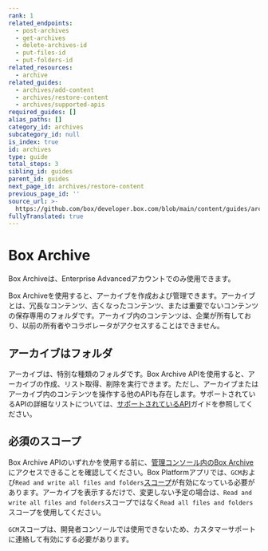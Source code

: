 ```yaml
---
rank: 1
related_endpoints:
  - post-archives
  - get-archives
  - delete-archives-id
  - put-files-id
  - put-folders-id
related_resources:
  - archive
related_guides:
  - archives/add-content
  - archives/restore-content
  - archives/supported-apis
required_guides: []
alias_paths: []
category_id: archives
subcategory_id: null
is_index: true
id: archives
type: guide
total_steps: 3
sibling_id: guides
parent_id: guides
next_page_id: archives/restore-content
previous_page_id: ''
source_url: >-
  https://github.com/box/developer.box.com/blob/main/content/guides/archives/index.md
fullyTranslated: true
---
```

# Box Archive

<Message type="notice">

Box Archiveは、Enterprise Advancedアカウントでのみ使用できます。

</Message>

Box Archiveを使用すると、アーカイブを作成および管理できます。アーカイブとは、冗長なコンテンツ、古くなったコンテンツ、または重要でないコンテンツの保存専用のフォルダです。アーカイブ内のコンテンツは、企業が所有しており、以前の所有者やコラボレータがアクセスすることはできません。

## アーカイブはフォルダ

アーカイブは、特別な種類のフォルダです。Box Archive APIを使用すると、アーカイブの作成、リスト取得、削除を実行できます。ただし、アーカイブまたはアーカイブ内のコンテンツを操作する他のAPIも存在します。サポートされているAPIの詳細なリストについては、[サポートされているAPI][Supported APIs]ガイドを参照してください。

## 必須のスコープ

Box Archive APIのいずれかを使用する前に、[管理コンソール内のBox Archive][Box Archive in Admin Console]にアクセスできることを確認してください。Box Platformアプリでは、`GCM`および`Read and write all files and folders`[スコープ][Scopes]が有効になっている必要があります。アーカイブを表示するだけで、変更しない予定の場合は、`Read and write all files and folders`スコープではなく`Read all files and folders`スコープを使用してください。

<Message type="notice">

`GCM`スコープは、開発者コンソールでは使用できないため、カスタマーサポートに連絡して有効にする必要があります。

</Message>

[Supported APIs]: g://archives/supported-apis

[Box Archive in Admin Console]: https://support.box.com/hc/en-us/p/Product_Page_2023?section-id=40168863437843

[Scopes]: https://developer.box.com/guides/api-calls/permissions-and-errors/scopes/
